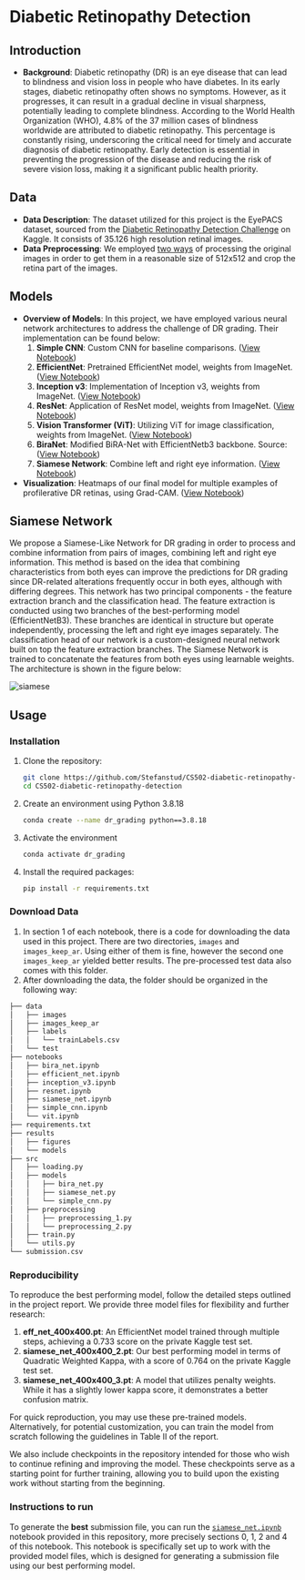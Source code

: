 # Diabetic Retinopathy Detection

## Introduction
- **Background**: Diabetic retinopathy (DR) is an eye disease that can lead to blindness and vision loss in people who have diabetes. In its early stages, diabetic retinopathy often shows no symptoms. However, as it progresses, it can result in a gradual decline in visual sharpness, potentially leading to complete blindness. According to the World Health Organization (WHO), 4.8% of the 37 million cases of blindness worldwide are attributed to diabetic retinopathy. This percentage is constantly rising, underscoring the critical need for timely and accurate diagnosis of diabetic retinopathy. Early detection is essential in preventing the progression of the disease and reducing the risk of severe vision loss, making it a significant public health priority.

## Data
- **Data Description**: The dataset utilized for this project is the EyePACS dataset, sourced from the [Diabetic Retinopathy Detection Challenge](https://www.kaggle.com/competitions/diabetic-retinopathy-detection/data) on Kaggle. It consists of 35.126 high resolution retinal images.
- **Data Preprocessing**: We employed [two ways](https://github.com/Stefanstud/CS502-diabetic-retinopathy-detection/tree/main/src/preprocessing) of processing the original images in order to get them in a reasonable size of 512x512 and crop the retina part of the images.

## Models
- **Overview of Models**: In this project, we have employed various neural network architectures to address the challenge of DR grading. Their implementation can be found below:
  1. **Simple CNN**: Custom CNN for baseline comparisons. ([View Notebook](https://github.com/Stefanstud/CS502-diabetic-retinopathy-detection/blob/main/notebooks/simple_cnn.ipynb))
  2. **EfficientNet**: Pretrained EfficientNet model, weights from ImageNet. ([View Notebook](https://github.com/Stefanstud/CS502-diabetic-retinopathy-detection/blob/main/notebooks/efficient_net.ipynb))
  3. **Inception v3**: Implementation of Inception v3, weights from ImageNet. ([View Notebook](https://github.com/Stefanstud/CS502-diabetic-retinopathy-detection/blob/main/notebooks/inception_v3.ipynb))
  4. **ResNet**: Application of ResNet model, weights from ImageNet. ([View Notebook](https://github.com/Stefanstud/CS502-diabetic-retinopathy-detection/blob/main/notebooks/resnet.ipynb))
  5. **Vision Transformer (ViT)**: Utilizing ViT for image classification, weights from ImageNet. ([View Notebook](https://github.com/Stefanstud/CS502-diabetic-retinopathy-detection/blob/main/notebooks/vit.ipynb))
  6. **BiraNet**: Modified BiRA-Net with EfficientNetb3 backbone. Source: ([View Notebook](https://github.com/Stefanstud/CS502-diabetic-retinopathy-detection/blob/main/notebooks/bira_net.ipynb))
  7. **Siamese Network**: Combine left and right eye information. ([View Notebook](https://github.com/Stefanstud/CS502-diabetic-retinopathy-detection/blob/main/notebooks/siamese_net.ipynb))
- **Visualization**: Heatmaps of our final model for multiple examples of profilerative DR retinas, using Grad-CAM. ([View Notebook](https://github.com/Stefanstud/CS502-diabetic-retinopathy-detection/blob/main/notebooks/grad-CAM.ipynb))

## Siamese Network
We propose a Siamese-Like Network for DR grading in order to process and combine information from pairs of images, combining left and right eye information. This method is based on the idea that combining characteristics from both eyes can improve the predictions for DR grading since DR-related alterations frequently occur in both eyes, although with differing degrees. This network has two principal components - the feature extraction branch and the classification head. The feature extraction is conducted using two branches of the best-performing model (EfficientNetB3). These branches are identical in structure but operate independently, processing the left and right eye images separately. The classification head of our network is a custom-designed neural network built on top the feature extraction branches. The Siamese Network is trained to concatenate the features from both eyes using learnable weights. The architecture is shown in the figure below:

![siamese](https://github.com/Stefanstud/CS502-diabetic-retinopathy-detection/assets/58995762/a6416c0f-5548-4be8-867d-ffdde9ce9b26)


## Usage

### Installation
1. Clone the repository:
   ```bash
   git clone https://github.com/Stefanstud/CS502-diabetic-retinopathy-detection.git
   cd CS502-diabetic-retinopathy-detection
2. Create an environment using Python 3.8.18
   ```bash
   conda create --name dr_grading python==3.8.18
4. Activate the environment
   ```bash
   conda activate dr_grading
6. Install the required packages:
   ``` bash
   pip install -r requirements.txt
   
### Download Data
1. In section 1 of each notebook, there is a code for downloading the data used in this project. There are two directories, `images` and `images_keep_ar`. Using either of them is fine, however the second one `images_keep_ar` yielded better results. The pre-processed test data also comes with this folder.
2. After downloading the data, the folder should be organized in the following way:
``` bash
├── data
│   ├── images
│   ├── images_keep_ar
│   ├── labels
│   │   └── trainLabels.csv
│   └── test
├── notebooks
│   ├── bira_net.ipynb
│   ├── efficient_net.ipynb
│   ├── inception_v3.ipynb
│   ├── resnet.ipynb
│   ├── siamese_net.ipynb
│   ├── simple_cnn.ipynb
│   └── vit.ipynb
├── requirements.txt
├── results
│   ├── figures
│   └── models     
├── src
│   ├── loading.py
│   ├── models
│   │   ├── bira_net.py
│   │   ├── siamese_net.py
│   │   └── simple_cnn.py
│   ├── preprocessing
│   │   ├── preprocessing_1.py
│   │   └── preprocessing_2.py
│   ├── train.py
│   └── utils.py
└── submission.csv
```
### Reproducibility

To reproduce the best performing model, follow the detailed steps outlined in the project report. We provide three model files for flexibility and further research:

1. **eff_net_400x400.pt**: An EfficientNet model trained through multiple steps, achieving a 0.733 score on the private Kaggle test set.
2. **siamese_net_400x400_2.pt**: Our best performing model in terms of Quadratic Weighted Kappa, with a score of 0.764 on the private Kaggle test set.
3. **siamese_net_400x400_3.pt**: A model that utilizes penalty weights. While it has a slightly lower kappa score, it demonstrates a better confusion matrix.

For quick reproduction, you may use these pre-trained models. Alternatively, for potential customization, you can train the model from scratch following the guidelines in Table II of the report.

We also include checkpoints in the repository intended for those who wish to continue refining and improving the model. These checkpoints serve as a starting point for further training, allowing you to build upon the existing work without starting from the beginning.

### Instructions to run

To generate the **best** submission file, you can run the [`siamese_net.ipynb`](https://github.com/Stefanstud/CS502-diabetic-retinopathy-detection/blob/main/notebooks/siamese_net.ipynb) notebook provided in this repository, more precisely sections 0, 1, 2 and 4 of this notebook. This notebook is specifically set up to work with the provided model files, which is designed for generating a submission file using our best performing model.

